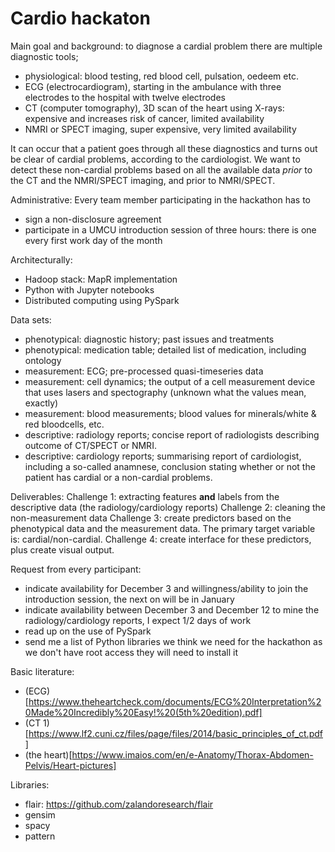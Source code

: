 # Cardio hackaton

Main goal and background: 
to diagnose a cardial problem there are multiple diagnostic tools;
* physiological: blood testing, red blood cell, pulsation, oedeem etc.
* ECG (electrocardiogram), starting in the ambulance with three electrodes to the hospital with twelve electrodes
* CT (computer tomography), 3D scan of the heart using X-rays: expensive and increases risk of cancer, limited availability
* NMRI or SPECT imaging, super expensive, very limited availability

It can occur that a patient goes through all these diagnostics and turns out be clear of cardial problems, according to the cardiologist.
We want to detect these non-cardial problems based on all the available data *prior* to the CT and the NMRI/SPECT imaging, 
and prior to NMRI/SPECT.


Administrative: Every team member participating in the hackathon has to 
* sign a non-disclosure agreement
* participate in a UMCU introduction session of three hours: there is one every first work day of the month

Architecturally:
* Hadoop stack: MapR implementation
* Python with Jupyter notebooks
* Distributed computing using PySpark

Data sets:
* phenotypical: diagnostic history; past issues and treatments
* phenotypical: medication table; detailed list of medication, including ontology
* measurement: ECG; pre-processed quasi-timeseries data
* measurement: cell dynamics; the output of a cell measurement device that uses lasers and spectography (unknown what the values mean, exactly)
* measurement: blood measurements; blood values for minerals/white & red bloodcells, etc.
* descriptive: radiology reports; concise report of radiologists describing outcome of CT/SPECT or NMRI.
* descriptive: cardiology reports; summarising report of cardiologist, including a so-called anamnese, 
conclusion stating whether or not the patient has cardial or a non-cardial problems.

Deliverables:
Challenge 1: extracting features **and** labels from the descriptive data (the radiology/cardiology reports)
Challenge 2: cleaning the non-measurement data
Challenge 3: create predictors based on the phenotypical data and the measurement data. 
The primary target variable is: cardial/non-cardial.
Challenge 4: create interface for these predictors, plus create visual output.


Request from every participant:
* indicate availability for December 3 and willingness/ability to join the introduction session, the next on will be in January
* indicate availability between December 3 and December 12 to mine the radiology/cardiology reports, I expect 1/2 days of work
* read up on the use of PySpark
* send me a list of Python libraries we think we need for the hackathon as we don't have root access they will need to install it


Basic literature:
* (ECG)[https://www.theheartcheck.com/documents/ECG%20Interpretation%20Made%20Incredibly%20Easy!%20(5th%20edition).pdf]
* (CT 1)[https://www.lf2.cuni.cz/files/page/files/2014/basic_principles_of_ct.pdf]
* (the heart)[https://www.imaios.com/en/e-Anatomy/Thorax-Abdomen-Pelvis/Heart-pictures]

Libraries:
- flair: https://github.com/zalandoresearch/flair
- gensim
- spacy
- pattern